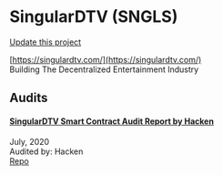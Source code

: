 
# SingularDTV (SNGLS)

[Update this project](https://github.com/ConsenSys/blockchainSecurityDB/edit/master/projects/singulardtv.json)
  
[https://singulardtv.com/](https://singulardtv.com/)<br>
Building The Decentralized Entertainment Industry


## Audits



#### [SingularDTV Smart Contract Audit Report by Hacken](https://github.com/SingularDTV/snglsDAO-smartcontracts/blob/master/security-audit/AUDIT.pdf)

July, 2020<br>
Audited by: Hacken<br>
[Repo](https://github.com/SingularDTV/snglsDAO-smartcontracts)<br>
      

  



